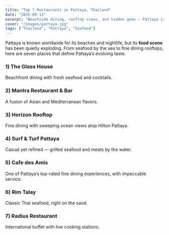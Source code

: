 ```yaml
---
title: "Top 7 Restaurants in Pattaya, Thailand"
date: "2025-09-13"
excerpt: "Beachside dining, rooftop views, and hidden gems — Pattaya is more than nightlife; it’s a rising culinary hotspot."
cover: "/images/pattaya.jpg"
tags: ["Thailand", "Pattaya", "Seafood"]
---
```


Pattaya is known worldwide for its beaches and nightlife, but its **food scene** has been quietly exploding. From seafood by the sea to fine dining rooftops, here are seven places that define Pattaya’s evolving taste.

### 1) The Glass House
Beachfront dining with fresh seafood and cocktails.

### 2) Mantra Restaurant & Bar
A fusion of Asian and Mediterranean flavors.

### 3) Horizon Rooftop
Fine dining with sweeping ocean views atop Hilton Pattaya.

### 4) Surf & Turf Pattaya
Casual yet refined — grilled seafood and meats by the water.

### 5) Cafe des Amis
One of Pattaya’s top-rated fine dining experiences, with impeccable service.

### 6) Rim Talay
Classic Thai seafood, right on the sand.

### 7) Radius Restaurant
International buffet with live cooking stations.
